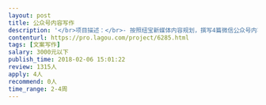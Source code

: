 ```yaml
---                
layout: post       
title: 公众号内容写作           
description: '</br>项目描述：</br>- 按照纽宝新媒体内容规划，撰写4篇微信公众号内容</br>- 协助纽宝于各大母婴及知识分享垂直类平台发布内容，提高纽宝品牌知名度</br> </br>参考公众号：</br>- “洛杉矶小奶爸”</br></br>人员要求：</br>- 本科及以上学历，中文、广告、新闻、英文、发展心理学等相关专业优先；</br>- 具有较强的新闻、热点敏感性，有较强的文案功底；</br>- 学习能力强，责任感强，具有良好的沟通能力、执行力以及团队合作精神；</br>'     
contenturl: https://pro.lagou.com/project/6285.html      
tags: [文案写作]            
salary: 3000元以下          
publish_time: 2018-02-06 15:01:22         
review: 1315人                   
apply: 4人                   
recommend: 0人                   
time_range: 2-4周              
---                 
```

